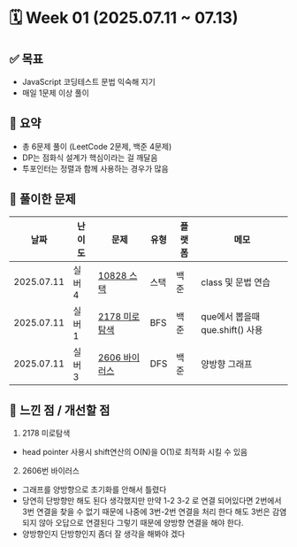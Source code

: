 # 🗓️ Week 01 (2025.07.11 ~ 07.13)

## ✅ 목표

- JavaScript 코딩테스트 문법 익숙해 지기
- 매일 1문제 이상 풀이

## 📌 요약

- 총 6문제 풀이 (LeetCode 2문제, 백준 4문제)
- DP는 점화식 설계가 핵심이라는 걸 깨달음
- 투포인터는 정렬과 함께 사용하는 경우가 많음

## 🧩 풀이한 문제

| 날짜       | 난이도 | 문제                                                  | 유형 | 플랫폼 | 메모                            |
| ---------- | ------ | ----------------------------------------------------- | ---- | ------ | ------------------------------- |
| 2025.07.11 | 실버 4 | [10828 스택](https://www.acmicpc.net/problem/10828)   | 스택 | 백준   | class 및 문법 연습              |
| 2025.07.11 | 실버 1 | [2178 미로탐색](https://www.acmicpc.net/problem/2178) | BFS  | 백준   | que에서 뽑을때 que.shift() 사용 |
| 2025.07.11 | 실버 3 | [2606 바이러스](https://www.acmicpc.net/problem/2606) | DFS  | 백준   | 양방향 그래프                   |

## 🤔 느낀 점 / 개선할 점

1. 2178 미로탐색

- head pointer 사용시 shift연산의 O(N)을 O(1)로 최적화 시킬 수 있음

2. 2606번 바이러스

- 그래프를 양방향으로 초기화를 안해서 틀렸다
- 당연히 단방향만 해도 된다 생각했지만 만약 1-2 3-2 로 연결 되어있다면 2번에서 3번 연결을 찾을 수 없기 때문에 나중에 3번-2번 연결을 처리 한다 해도 3번은 감염되지 않아 오답으로 연결된다 그렇기 때문에 양방향 연결을 해야 한다.
- 양방향인지 단방향인지 좀더 잘 생각을 해봐야 겠다
